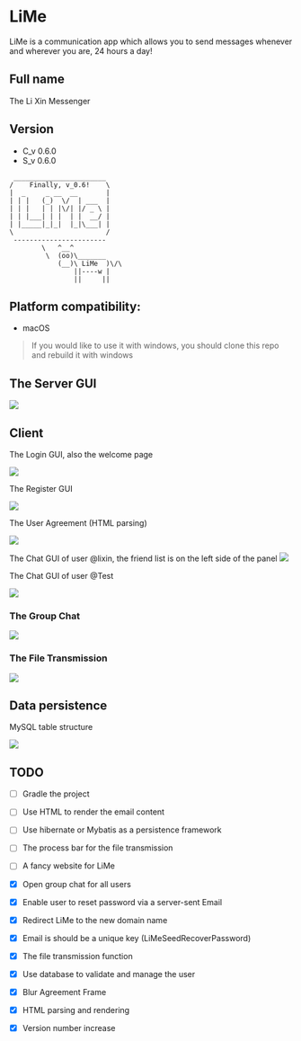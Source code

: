 # LiMe
LiMe is a communication app which allows you to send messages whenever and wherever you are, 24 hours a day!

## Full name
The Li Xin Messenger

## Version
- C_v 0.6.0
- S_v 0.6.0

```
 _______________________
/    Finally, v_0.6!    \
|  _     _ __  __       |
| | |   (_)  \/  | ___  |
| | |   | | |\/| |/ _ \ |
| | |___| | |  | |  __/ |
| |_____|_|_|  |_|\___| |
\                       /
 -----------------------
        \   ^__^
         \  (oo)\_______
            (__)\ LiMe  )\/\
                ||----w |
                ||     ||
```

## Platform compatibility: 
- macOS
> If you would like to use it with windows, you should clone this repo and rebuild it with windows


## The Server GUI
![](./ScreenShots/LiMeServer.png)

## Client

The Login GUI, also the welcome page

![](./ScreenShots/LiMeLogin.png)

The Register GUI

![](./ScreenShots/LiMeRegister.png)

The User Agreement (HTML parsing)

![](./ScreenShots/LiMeAgreement.png)

The Chat GUI of user @lixin, the friend list is on the left side of the panel
![](./ScreenShots/LiMeChatLixin.png)

The Chat GUI of user @Test

![](./ScreenShots/LiMeChatTest.png)

### The Group Chat

![](./ScreenShots/LiMeChatTest.png)

### The File Transmission

![](./ScreenShots/LiMeGroupChat.png)

## Data persistence

MySQL table structure

![](./ScreenShots/TableStructure.png)

## TODO
- [ ] Gradle the project
- [ ] Use HTML to render the email content
- [ ] Use hibernate or Mybatis as a persistence framework
- [ ] The process bar for the file transmission
- [ ] A fancy website for LiMe
- [X] Open group chat for all users
- [x] Enable user to reset password via a server-sent Email
- [x] Redirect LiMe to the new domain name
- [x] Email is should be a unique key (LiMeSeedRecoverPassword)
- [x] The file transmission function
- [x] Use database to validate and manage the user
- [x] Blur Agreement Frame
- [x] HTML parsing and rendering
- [x] Version number increase

